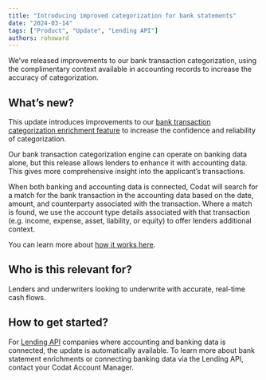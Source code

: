```yaml
---
title: "Introducing improved categorization for bank statements"
date: "2024-03-14"
tags: ["Product", "Update", "Lending API"]
authors: rohoward
---
```


We’ve released improvements to our bank transaction categorization, using the complimentary context available in accounting records to increase the accuracy of categorization.

<!--truncate-->

## What’s new?

This update introduces improvements to our [bank transaction categorization enrichment feature](/lending/features/bank-statements-overview) to increase the confidence and reliability of categorization.

Our bank transaction categorization engine can operate on banking data alone, but this release allows lenders to enhance it with accounting data. This gives more comprehensive insight into the applicant’s transactions.

When both banking and accounting data is connected, Codat will search for a match for the bank transaction in the accounting data based on the date, amount, and counterparty associated with the transaction. Where a match is found, we use the account type details associated with that transaction (e.g. income, expense, asset, liability, or equity) to offer lenders additional context.

You can learn more about [how it works here](https://www.codat.io/blog/how-does-bank-transaction-categorization-actually-work/).

## Who is this relevant for?

Lenders and underwriters looking to underwrite with accurate, real-time cash flows.

## How to get started?

For [Lending API](/lending/overview) companies where accounting and banking data is connected, the update is automatically available. To learn more about bank statement enrichments or connecting banking data via the Lending API, contact your Codat Account Manager.
